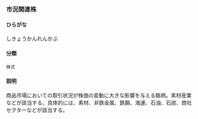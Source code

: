 <div style="display:none;">

## [あ行](securities-terms?id=あ行)
## [か行](securities-terms?id=か行)
## [さ行](securities-terms?id=さ行)

</div>

### 市況関連株

#### ひらがな

しきょうかんれんかぶ

#### 分類

`株式`

#### 説明

商品市場においての取引状況が株価の変動に大きな影響を与える銘柄。素材産業などが該当する。具体的には、素材、非鉄金属、鉄鋼、海運、石油、石炭、商社セクターなどが該当する。

<div style="display:none;">

## [た行](securities-terms?id=た行)
## [な行](securities-terms?id=な行)
## [は行](securities-terms?id=は行)
## [ま行](securities-terms?id=ま行)
## [や行](securities-terms?id=や行)
## [ら行](securities-terms?id=ら行)
## [わ行](securities-terms?id=わ行)
## [英数字・記号](securities-terms?id=英数字・記号)

</div>

